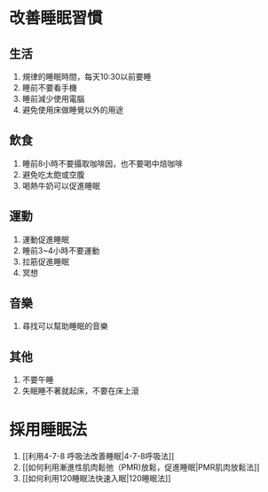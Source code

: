 # 改善睡眠習慣
## 生活
1. 規律的睡眠時間，每天10:30以前要睡
2. 睡前不要看手機
3. 睡前減少使用電腦
4. 避免使用床做睡覺以外的用途

## 飲食
1. 睡前8小時不要攝取咖啡因，也不要喝中焙咖啡
2. 避免吃太飽或空腹
3. 喝熱牛奶可以促進睡眠

## 運動
1. 運動促進睡眠
2. 睡前3~4小時不要運動
3. 拉筋促進睡眠
4. 冥想

## 音樂
1. 尋找可以幫助睡眠的音樂

## 其他
1. 不要午睡
2. 失眠睡不著就起床，不要在床上滾

# 採用睡眠法
1. [[利用4-7-8 呼吸法改善睡眠|4-7-8呼吸法]]
2. [[如何利用漸進性肌肉鬆弛（PMR)放鬆，促進睡眠|PMR肌肉放鬆法]]
3. [[如何利用120睡眠法快速入眠|120睡眠法]]